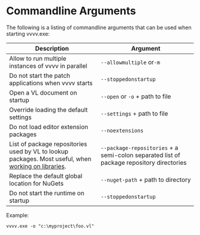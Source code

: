 # Commandline Arguments

The following is a listing of commandline arguments that can be used when starting vvvv.exe:

Description|Argument
-|-
Allow to run multiple instances of vvvv in parallel|`--allowmultiple` or`-m`
Do not start the patch applications when vvvv starts|`--stoppedonstartup` 
Open a VL document on startup|`--open` or `-o` + path to file
Override loading the default settings|`--settings` + path to file
Do not load editor extension packages|`--noextensions`
List of package repositories used by VL to lookup packages. Most useful, when [working on libraries](../extending/contributing.md).|`--package-repositories` + a semi-colon separated list of package repository directories
Replace the default global location for NuGets|`--nuget-path` + path to directory
Do not start the runtime on startup|`--stoppedonstartup`

Example:

    vvvv.exe -o "c:\myproject\foo.vl"
